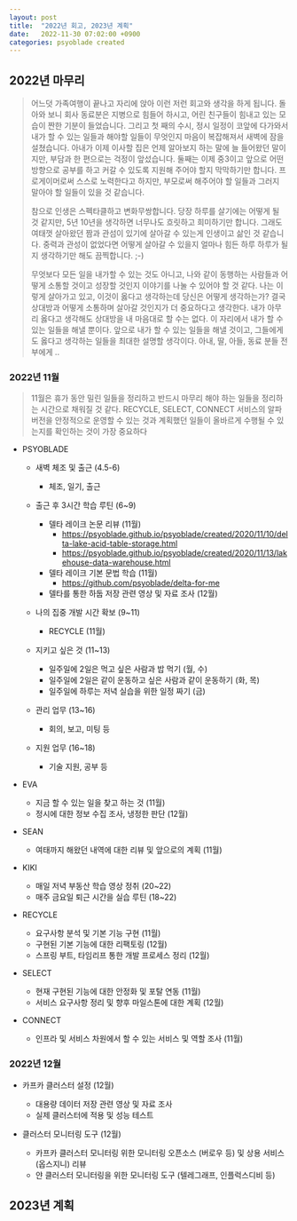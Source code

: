 ```yaml
---
layout: post
title:  "2022년 회고, 2023년 계획"
date:   2022-11-30 07:02:00 +0900
categories: psyoblade created
---
```


## 2022년 마무리

>  어느덧 가족여행이 끝나고 자리에 앉아 이런 저런 회고와 생각을 하게 됩니다. 돌아와 보니 회사 동료분은 지병으로 힘들어 하시고, 어린 친구들이 힘내고 있는 모습이 짠한 기분이 들었습니다. 그리고 첫 째의 수시, 정시 일정이 코앞에 다가와서 내가 할 수 있는 일들과 해야할 일들이 무엇인지 마음이 복잡해져서 새벽에 잠을 설쳤습니다. 아내가 이제 이사할 집은 언제 알아보지 하는 말에 늘 들어왔던 말이지만, 부담과 한 편으로는 걱정이 앞섰습니다. 둘째는 이제 중3이고 앞으로 어떤 방향으로 공부를 하고 커갈 수 있도록 지원해 주어야 할지 막막하기만 합니다. 프로게이머로써 스스로 노력한다고 하지만, 부모로써 해주어야 할 일들과 그러지 말아야 할 일들이 있을 것 같습니다. 
>
>  참으로 인생은 스펙타클하고 변화무쌍합니다. 당장 하루를 살기에는 어떻게 될 것 같지만, 5년 10년을 생각하면 너무나도 흐릿하고 희미하기만 합니다. 그래도 여태껏 살아왔던 짬과 관섬이 있기에 살아갈 수 있는게 인생이고 삶인 것 같습니다. 중력과 관성이 없었다면 어떻게 살아갈 수 있을지 얼마나 힘든 하루 하루가 될 지 생각하기만 해도 끔찍합니다. ;-)
>
>  무엇보다 모든 일을 내가할 수 있는 것도 아니고, 나와 같이 동행하는 사람들과 어떻게 소통할 것이고 성장할 것인지 이야기를 나눌 수 있어야 할 것 같다. 나는 이렇게 살아가고 있고, 이것이 옳다고 생각하는데 당신은 어떻게 생각하는가? 결국 상대방과 어떻게 소통하며 살아갈 것인지가 더 중요하다고 생각한다. 내가 아무리 옳다고 생각해도 상대방을 내 마음대로 할 수는 없다. 이 자리에서 내가 할 수 있는 일들을 해낼 뿐이다. 앞으로 내가 할 수 있는 일들을 해낼 것이고, 그들에게도 옳다고 생각하는 일들을 최대한 설명할 생각이다. 아내, 딸, 아들, 동료 분들 전부에게 ..

### 2022년 11월

> 11월은 휴가 동안 밀린 일들을 정리하고 반드시 마무리 해야 하는 일들을 정리하는 시간으로 채워질 것 같다. RECYCLE, SELECT, CONNECT 서비스의 알파 버전을 안정적으로 운영할 수 있는 것과 계획했던 일들이 올바르게 수행될 수 있는지를 확인하는 것이 가장 중요하다

* PSYOBLADE
  * 새벽 체조 및 출근 (4.5-6)
    * 체조, 일기, 출근

  * 출근 후 3시간 학습 루틴 (6~9)
    * 델타 레이크 논문 리뷰 (11월)
      * https://psyoblade.github.io/psyoblade/created/2020/11/10/delta-lake-acid-table-storage.html
      * https://psyoblade.github.io/psyoblade/created/2020/11/13/lakehouse-data-warehouse.html
    * 델타 레이크 기본 문법 학습 (11월)
      * https://github.com/psyoblade/delta-for-me
    * 델타를 통한 하둡 저장 관련 영상 및 자료 조사 (12월)
  * 나의 집중 개발 시간 확보 (9~11)
    * RECYCLE (11월)

  * 지키고 싶은 것 (11~13)
    * 일주일에 2일은 먹고 싶은 사람과 밥 먹기 (월, 수)
    * 일주일에 2일은 같이 운동하고 싶은 사람과 같이 운동하기 (화, 목)
    * 일주일에 하루는 저녁 실습을 위한 일정 짜기 (금)

  * 관리 업무 (13~16)
    * 회의, 보고, 미팅 등

  * 지원 업무 (16~18)
    * 기술 지원, 공부 등

* EVA
  * 지금 할 수 있는 일을 찾고 하는 것 (11월)
  * 정시에 대한 정보 수집 조사, 냉정한 판단 (12월)

* SEAN
  * 여태까지 해왔던 내역에 대한 리뷰 및 앞으로의 계획 (11월)

* KIKI
  * 매일 저녁 부동산 학습 영상 정취 (20~22)
  * 매주 금요일 퇴근 시간을 실습 루틴 (18~22)

* RECYCLE
  * 요구사항 분석 및 기본 기능 구현 (11월)
  * 구현된 기본 기능에 대한 리팩토링 (12월)
  * 스프링 부트, 타임리프 통한 개발 프로세스 정리 (12월)

* SELECT
  * 현재 구현된 기능에 대한 안정화 및 포탈 연동 (11월)
  * 서비스 요구사항 정리 및 향후 마일스톤에 대한 계획 (12월)

* CONNECT
  * 인프라 및 서비스 차원에서 할 수 있는 서비스 및 역할 조사 (11월)


### 2022년 12월

* 카프카 클러스터 설정 (12월)
  * 대용량 데이터 저장 관련 영상 및 자료 조사
  * 실제 클러스터에 적용 및 성능 테스트

* 클러스터 모니터링 도구 (12월)
  * 카프카 클러스터 모니터링 위한 모니터링 오픈소스 (버로우 등) 및 상용 서비스 (옵스지니) 리뷰
  * 얀 클러스터 모니터링을 위한 모니터링 도구 (텔레그래프, 인플럭스디비 등)

## 2023년 계획

> 